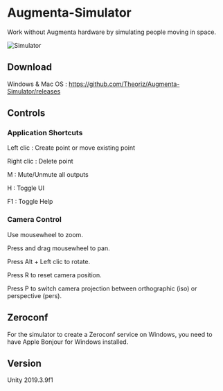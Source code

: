 # Augmenta-Simulator

Work without Augmenta hardware by simulating people moving in space.

![Simulator](https://github.com/Theoriz/Augmenta/blob/gh-pages/res/gif/simulator2.gif) 

## Download

Windows & Mac OS : https://github.com/Theoriz/Augmenta-Simulator/releases

## Controls

### Application Shortcuts

Left clic : Create point or move existing point

Right clic : Delete point

M : Mute/Unmute all outputs

H : Toggle UI

F1 : Toggle Help

### Camera Control

Use mousewheel to zoom.

Press and drag mousewheel to pan.

Press Alt + Left clic to rotate.

Press R to reset camera position.

Press P to switch camera projection between orthographic (iso) or perspective (pers).

## Zeroconf

For the simulator to create a Zeroconf service on Windows, you need to have Apple Bonjour for Windows installed.

## Version

Unity 2019.3.9f1
